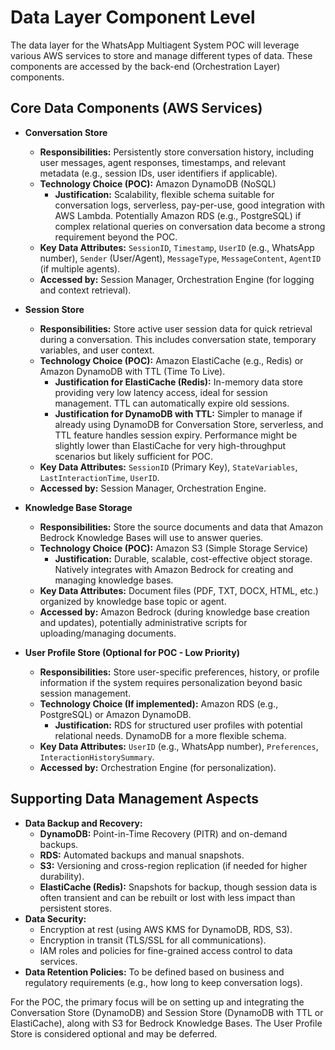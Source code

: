 # Data Layer Component Level

The data layer for the WhatsApp Multiagent System POC will leverage various AWS services to store and manage different types of data. These components are accessed by the back-end (Orchestration Layer) components.

## Core Data Components (AWS Services)

*   **Conversation Store**
    *   **Responsibilities:** Persistently store conversation history, including user messages, agent responses, timestamps, and relevant metadata (e.g., session IDs, user identifiers if applicable).
    *   **Technology Choice (POC):** Amazon DynamoDB (NoSQL)
        *   **Justification:** Scalability, flexible schema suitable for conversation logs, serverless, pay-per-use, good integration with AWS Lambda. Potentially Amazon RDS (e.g., PostgreSQL) if complex relational queries on conversation data become a strong requirement beyond the POC.
    *   **Key Data Attributes:** `SessionID`, `Timestamp`, `UserID` (e.g., WhatsApp number), `Sender` (User/Agent), `MessageType`, `MessageContent`, `AgentID` (if multiple agents).
    *   **Accessed by:** Session Manager, Orchestration Engine (for logging and context retrieval).

*   **Session Store**
    *   **Responsibilities:** Store active user session data for quick retrieval during a conversation. This includes conversation state, temporary variables, and user context.
    *   **Technology Choice (POC):** Amazon ElastiCache (e.g., Redis) or Amazon DynamoDB with TTL (Time To Live).
        *   **Justification for ElastiCache (Redis):** In-memory data store providing very low latency access, ideal for session management. TTL can automatically expire old sessions.
        *   **Justification for DynamoDB with TTL:** Simpler to manage if already using DynamoDB for Conversation Store, serverless, and TTL feature handles session expiry. Performance might be slightly lower than ElastiCache for very high-throughput scenarios but likely sufficient for POC.
    *   **Key Data Attributes:** `SessionID` (Primary Key), `StateVariables`, `LastInteractionTime`, `UserID`.
    *   **Accessed by:** Session Manager, Orchestration Engine.

*   **Knowledge Base Storage**
    *   **Responsibilities:** Store the source documents and data that Amazon Bedrock Knowledge Bases will use to answer queries.
    *   **Technology Choice (POC):** Amazon S3 (Simple Storage Service)
        *   **Justification:** Durable, scalable, cost-effective object storage. Natively integrates with Amazon Bedrock for creating and managing knowledge bases.
    *   **Key Data Attributes:** Document files (PDF, TXT, DOCX, HTML, etc.) organized by knowledge base topic or agent.
    *   **Accessed by:** Amazon Bedrock (during knowledge base creation and updates), potentially administrative scripts for uploading/managing documents.

*   **User Profile Store (Optional for POC - Low Priority)**
    *   **Responsibilities:** Store user-specific preferences, history, or profile information if the system requires personalization beyond basic session management.
    *   **Technology Choice (If implemented):** Amazon RDS (e.g., PostgreSQL) or Amazon DynamoDB.
        *   **Justification:** RDS for structured user profiles with potential relational needs. DynamoDB for a more flexible schema.
    *   **Key Data Attributes:** `UserID` (e.g., WhatsApp number), `Preferences`, `InteractionHistorySummary`.
    *   **Accessed by:** Orchestration Engine (for personalization).

## Supporting Data Management Aspects

*   **Data Backup and Recovery:**
    *   **DynamoDB:** Point-in-Time Recovery (PITR) and on-demand backups.
    *   **RDS:** Automated backups and manual snapshots.
    *   **S3:** Versioning and cross-region replication (if needed for higher durability).
    *   **ElastiCache (Redis):** Snapshots for backup, though session data is often transient and can be rebuilt or lost with less impact than persistent stores.
*   **Data Security:**
    *   Encryption at rest (using AWS KMS for DynamoDB, RDS, S3).
    *   Encryption in transit (TLS/SSL for all communications).
    *   IAM roles and policies for fine-grained access control to data services.
*   **Data Retention Policies:** To be defined based on business and regulatory requirements (e.g., how long to keep conversation logs).

For the POC, the primary focus will be on setting up and integrating the Conversation Store (DynamoDB) and Session Store (DynamoDB with TTL or ElastiCache), along with S3 for Bedrock Knowledge Bases. The User Profile Store is considered optional and may be deferred.
